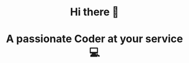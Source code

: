 <div align="center">
  <h1> Hi there 👋 </h1>
  <h1> A passionate Coder at your service💻 </h1>
</div>
<!--
**Hussein-Kobeisi/Hussein-Kobeisi** is a ✨ _special_ ✨ repository because its `README.md` (this file) appears on your GitHub profile.

Here are some ideas to get you started:

- 🔭 I’m currently working on ...
- 🌱 I’m currently learning ...
- 👯 I’m looking to collaborate on ...
- 🤔 I’m looking for help with ...
- 💬 Ask me about ...
- 📫 How to reach me: ...
- 😄 Pronouns: ...
- ⚡ Fun fact: ...
-->
